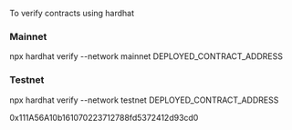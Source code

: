 To verify contracts using hardhat

### Mainnet

npx hardhat verify --network mainnet DEPLOYED_CONTRACT_ADDRESS

### Testnet

npx hardhat verify --network testnet DEPLOYED_CONTRACT_ADDRESS

0x111A56A10b161070223712788fd5372412d93cd0
